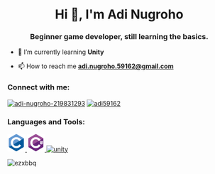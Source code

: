 
<!-- **EZxBBQ/EZxBBQ** is a ✨ _special_ ✨ repository because its `README.md` (this file) appears on your GitHub profile. -->

<h1 align="center">Hi 👋, I'm Adi Nugroho</h1>
<h3 align="center">Beginner game developer, still learning the basics.</h3>

- 🌱 I’m currently learning **Unity**

- 📫 How to reach me **adi.nugroho.59162@gmail.com**

<h3 align="left">Connect with me:</h3>
<p align="left">
<a href="https://linkedin.com/in/adi-nugroho-219831293" target="blank"><img align="center" src="https://raw.githubusercontent.com/rahuldkjain/github-profile-readme-generator/master/src/images/icons/Social/linked-in-alt.svg" alt="adi-nugroho-219831293" height="30" width="40" /></a>
<a href="https://instagram.com/adi59162" target="blank"><img align="center" src="https://raw.githubusercontent.com/rahuldkjain/github-profile-readme-generator/master/src/images/icons/Social/instagram.svg" alt="adi59162" height="30" width="40" /></a>
</p>

<h3 align="left">Languages and Tools:</h3>
<p align="left"> <a href="https://www.cprogramming.com/" target="_blank" rel="noreferrer"> <img src="https://raw.githubusercontent.com/devicons/devicon/master/icons/c/c-original.svg" alt="c" width="40" height="40"/> </a> <a href="https://www.w3schools.com/cs/" target="_blank" rel="noreferrer"> <img src="https://raw.githubusercontent.com/devicons/devicon/master/icons/csharp/csharp-original.svg" alt="csharp" width="40" height="40"/> </a> <a href="https://www.w3schools.com/css/" target="_blank" rel="noreferrer"> </a> <a href="https://developer.mozilla.org/en-US/docs/Web/JavaScript" target="_blank" rel="noreferrer">  <img src="https://www.vectorlogo.zone/logos/unity3d/unity3d-icon.svg" alt="unity" width="40" height="40"/> </a> </p>

<p><img align="left" src="https://github-readme-stats.vercel.app/api/top-langs?username=ezxbbq&show_icons=true&locale=en&layout=compact" alt="ezxbbq" /></p>
